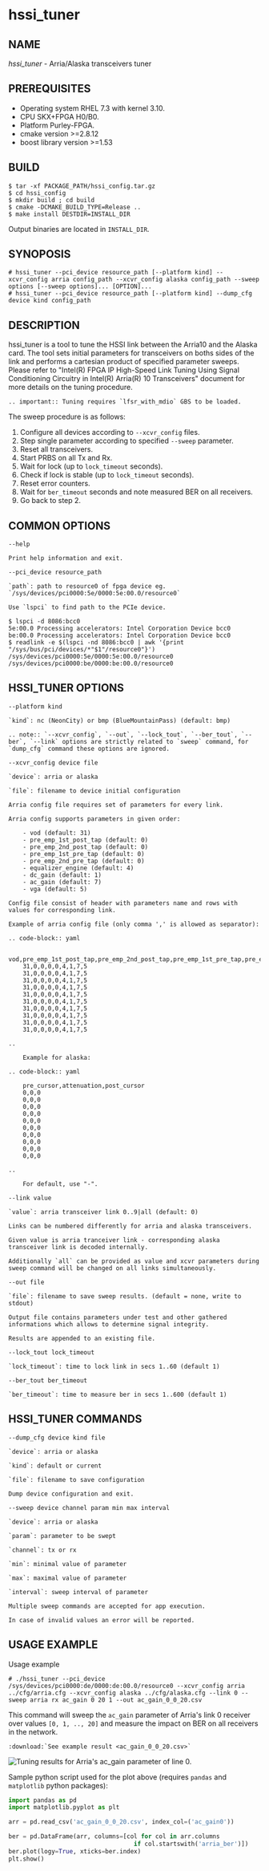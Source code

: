 # hssi_tuner #

## NAME ##

_hssi_tuner_ - Arria/Alaska transceivers tuner

## PREREQUISITES ##

- Operating system RHEL 7.3 with kernel 3.10.
- CPU SKX+FPGA H0/B0.
- Platform Purley-FPGA.
- cmake version >=2.8.12
- boost library version >=1.53

## BUILD ##

```console
$ tar -xf PACKAGE_PATH/hssi_config.tar.gz
$ cd hssi_config
$ mkdir build ; cd build
$ cmake -DCMAKE_BUILD_TYPE=Release ..
$ make install DESTDIR=INSTALL_DIR
```

Output binaries are located in `INSTALL_DIR`.

## SYNOPOSIS ##
```console
# hssi_tuner --pci_device resource_path [--platform kind] --xcvr_config arria config_path --xcvr_config alaska config_path --sweep options [--sweep options]... [OPTION]...
# hssi_tuner --pci_device resource_path [--platform kind] --dump_cfg device kind config_path
```

## DESCRIPTION ##
hssi_tuner is a tool to tune the HSSI link between the Arria10 and the Alaska card. The tool sets initial parameters for transceivers on boths sides of the link and performs a cartesian product of specified parameter sweeps. Please refer to "Intel(R) FPGA IP High-Speed Link Tuning Using Signal Conditioning Circuitry in Intel(R) Arria(R) 10 Transceivers" document for more details on the tuning procedure.

```eval_rst
.. important:: Tuning requires `lfsr_with_mdio` GBS to be loaded.
```

The sweep procedure is as follows:

1. Configure all devices according to `--xcvr_config` files.
2. Step single parameter according to specified `--sweep` parameter.
3. Reset all transceivers.
4. Start PRBS on all Tx and Rx.
5. Wait for lock (up to `lock_timeout` seconds).
6. Check if lock is stable (up to `lock_timeout` seconds).
7. Reset error counters.
8. Wait for `ber_timeout` seconds and note measured BER on all receivers.
9. Go back to step 2.

## COMMON OPTIONS ##
`--help`

    Print help information and exit.

`--pci_device resource_path`

    `path`: path to resource0 of fpga device eg. `/sys/devices/pci0000:5e/0000:5e:00.0/resource0`

    Use `lspci` to find path to the PCIe device.

```console
$ lspci -d 8086:bcc0
5e:00.0 Processing accelerators: Intel Corporation Device bcc0
be:00.0 Processing accelerators: Intel Corporation Device bcc0
$ readlink -e $(lspci -nd 8086:bcc0 | awk '{print "/sys/bus/pci/devices/*"$1"/resource0"}')
/sys/devices/pci0000:5e/0000:5e:00.0/resource0
/sys/devices/pci0000:be/0000:be:00.0/resource0
```

## HSSI_TUNER OPTIONS ##

`--platform kind`

    `kind`: nc (NeonCity) or bmp (BlueMountainPass) (default: bmp)

```eval_rst
.. note:: `--xcvr_config`, `--out`, `--lock_tout`, `--ber_tout`, `--ber`, `--link` options are strictly related to `sweep` command, for `dump_cfg` command these options are ignored.
```

`--xcvr_config device file`

    `device`: arria or alaska

    `file`: filename to device initial configuration

    Arria config file requires set of parameters for every link.

    Arria config supports parameters in given order:

        - vod (default: 31)
        - pre_emp_1st_post_tap (default: 0)
        - pre_emp_2nd_post_tap (default: 0)
        - pre_emp_1st_pre_tap (default: 0)
        - pre_emp_2nd_pre_tap (default: 0)
        - equalizer_engine (default: 4)
        - dc_gain (default: 1)
        - ac_gain (default: 7)
        - vga (default: 5)

    Config file consist of header with parameters name and rows with values for corresponding link.

    Example of arria config file (only comma ',' is allowed as separator):


```eval_rst
.. code-block:: yaml

    vod,pre_emp_1st_post_tap,pre_emp_2nd_post_tap,pre_emp_1st_pre_tap,pre_emp_2nd_pre_tap,eq_engine,dc_gain,ac_gain,vga
    31,0,0,0,0,4,1,7,5
    31,0,0,0,0,4,1,7,5
    31,0,0,0,0,4,1,7,5
    31,0,0,0,0,4,1,7,5
    31,0,0,0,0,4,1,7,5
    31,0,0,0,0,4,1,7,5
    31,0,0,0,0,4,1,7,5
    31,0,0,0,0,4,1,7,5
    31,0,0,0,0,4,1,7,5
    31,0,0,0,0,4,1,7,5

..

    Example for alaska:
```

```eval_rst
.. code-block:: yaml

    pre_cursor,attenuation,post_cursor
    0,0,0
    0,0,0
    0,0,0
    0,0,0
    0,0,0
    0,0,0
    0,0,0
    0,0,0
    0,0,0
    0,0,0

..

    For default, use "-".
```

`--link value`

    `value`: arria transceiver link 0..9|all (default: 0)

    Links can be numbered differently for arria and alaska transceivers.

    Given value is arria tranceiver link - corresponding alaska transceiver link is decoded internally.

    Additionally `all` can be provided as value and xcvr parameters during sweep command will be changed on all links simultaneously.

`--out file`

    `file`: filename to save sweep results. (default = none, write to stdout)

    Output file contains parameters under test and other gathered informations which allows to determine signal integrity.

    Results are appended to an existing file.

`--lock_tout lock_timeout`

    `lock_timeout`: time to lock link in secs 1..60 (default 1)

`--ber_tout ber_timeout`

    `ber_timeout`: time to measure ber in secs 1..600 (default 1)

## HSSI_TUNER COMMANDS ##

`--dump_cfg device kind file`

    `device`: arria or alaska

    `kind`: default or current

    `file`: filename to save configuration

    Dump device configuration and exit.

`--sweep device channel param min max interval`

    `device`: arria or alaska

    `param`: parameter to be swept

    `channel`: tx or rx

    `min`: minimal value of parameter

    `max`: maximal value of parameter

    `interval`: sweep interval of parameter

    Multiple sweep commands are accepted for app execution.

    In case of invalid values an error will be reported.

## USAGE EXAMPLE ##

Usage example
```console
# ./hssi_tuner --pci_device /sys/devices/pci0000:de/0000:de:00.0/resource0 --xcvr_config arria ../cfg/arria.cfg --xcvr_config alaska ../cfg/alaska.cfg --link 0 --sweep arria rx ac_gain 0 20 1 --out ac_gain_0_0_20.csv
```

This command will sweep the `ac_gain` parameter of Arria's link 0 receiver over values `[0, 1, .., 20]` and measure the impact on BER on all receivers in the network.

```eval_rst
:download:`See example result <ac_gain_0_0_20.csv>`
```

![Tuning results for Arria's ac_gain parameter of line 0.](ac_gain_0_0_20.png)

Sample python script used for the plot above (requires `pandas` and `matplotlib` python packages):

```python
import pandas as pd
import matplotlib.pyplot as plt

arr = pd.read_csv('ac_gain_0_0_20.csv', index_col=('ac_gain0'))

ber = pd.DataFrame(arr, columns=[col for col in arr.columns
                                   if col.startswith('arria_ber')])
ber.plot(logy=True, xticks=ber.index)
plt.show()
```
